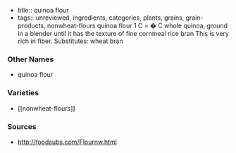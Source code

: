 - title:: quinoa flour
- tags:: unreviewed, ingredients, categories, plants, grains, grain-products, nonwheat-flours
quinoa flour 1 C = � C whole quinoa, ground in a blender until it has the texture of fine cornmeal rice bran This is very rich in fiber. Substitutes: wheat bran

### Other Names

* quinoa flour

### Varieties

* [[nonwheat-flours]]

### Sources
* http://foodsubs.com/Flournw.html
